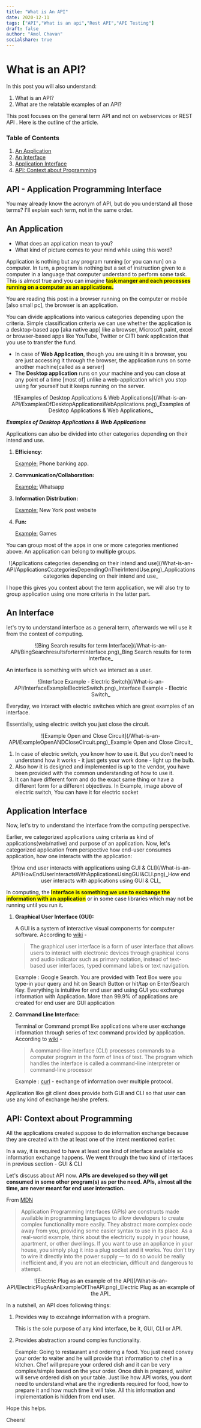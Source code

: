 ```yaml
---
title: "What is An API"
date: 2020-12-11
tags: ["API","What is an api","Rest API","API Testing"]
draft: false
author: "Amol Chavan"
socialshare: true
---
```

# What is an API?

In this post you will also understand:

1. What is an API? 
2. What are  the relatable examples of an API?

    

This post focuses on the general term API and not on webservices or REST API . Here is the outline of the article.
### Table of Contents
1. [An Application](#Application)
2. [An Interface](#Interface)
3. [Application Interface](#ApplicationInterface)
4. [API: Context about Programming](#APIcontext)

## API - Application Programming Interface

You may already know the acronym of API, but do you understand all those terms?  I'll explain each term, not in the same order.

## An Application <a name="Application"></a>
- What does an application mean to you?
- What kind of picture comes to your mind while using this word?

Application is nothing but any program running [or you can run] on a computer. In turn, a program is nothing but a set of instruction given to a computer in a language that computer understand to perform some task. This is almost true and you can imagine <span style="background-color:yellow">**task manger and each processes running on a computer as an applications.**</span>

You are reading this post in a browser running on the computer or mobile [also small pc], the browser is an application.

You can divide applications into various categories depending upon the criteria. Simple classification criteria we can use whether the application is a desktop-based app [aka native app] like a browser, Microsoft paint, excel or browser-based apps like YouTube, Twitter or CITI  bank application that you use to transfer the fund.  

- In case of **Web Application**, though you are using it in a browser, you are just accessing it through the browser, the application runs on some another machine[called as a server]
- The **Desktop application** runs on your machine and you can close at any point of a time [most of] unlike a web-application which you stop using for yourself but it keeps running on the server.

<center>![Examples of Desktop Applications & Web Applications](/What-is-an-API/ExamplesOfDesktopApplicationsWebApplications.png)_Examples of Desktop Applications & Web Applications_</center>

***Examples of Desktop Applications & Web Applications***

Applications can also be divided into other categories depending on their intend and use.

1. **Efficiency**:

    <ins>Example:</ins>  Phone banking app.

2. **Communication/Collaboration:**

     <ins>Example:</ins> Whatsapp

3. **Information Distribution:**

     <ins>Example:</ins> New York post website

4. **Fun:**

     <ins>Example:</ins> Games

You can group most of the apps in one or more categories mentioned above. An application can belong to multiple groups.

<center>![Applications categories depending on their intend and use](/What-is-an-API/ApplicationsCcategoriesDependingOnTheirIntendUse.png)_Applications categories depending on their intend and use_</center>


I hope this gives you context about the term application, we will also try to group application using one more criteria in the latter part.

## An Interface <a name="Interface"></a>

let's try to understand interface as a general term, afterwards we will use it from the context of computing.

<center>![Bing Search results for term Interface](/What-is-an-API/BingSearchresultsfortermInterface.png)_Bing Search results for term Interface_</center>



<p>An interface is something with which we interact as a user.</p>


<center>![Interface Example - Electric Switch](/What-is-an-API/InterfaceExampleElectricSwitch.png)_Interface Example - Electric Switch_</center>



Everyday, we interact with electric switches which are great examples of an interface.

Essentially,  using electric switch you just close the circuit.

<center>![Example Open and Close Circuit](/What-is-an-API/ExampleOpenANDCloseCircuit.png)_Example Open and Close Circuit_</center>


1. In case of electric switch, you know how to use it.  But you don't need to understand how it works - it just gets your work done - light up the bulb.
2. Also how it is designed and implemented is up to the vendor, you have been provided with the common understanding of how to use it.
3. It can have different form and do the exact same thing or have a different form for a different objectives. In Example, image above of electric switch, You can have it for electric socket

## Application Interface <a name="ApplicationInterface"></a>

Now, let's try to understand the interface from the computing perspective. 

Earlier, we categorized applications using criteria as kind of applications(web/native) and purpose of an application.  Now, let's categorized application from perspective how end-user consumes application, how one interacts with the application:

<center>![How end user interacts with applications using GUI & CLI](/What-is-an-API/HowEndUserInteractsWithApplicationsUsingGUI&CLI.png)_How end user interacts with applications using GUI & CLI_</center>



In computing, the <span style="background-color:yellow">**Interface is something we use to exchange the information with an application**</span> or in some case libraries which may not be running until you run it. 

1. **Graphical User Interface (GUI):**

    A GUI is a system of interactive visual components for computer software. According to [wiki](https://en.wikipedia.org/wiki/Graphical_user_interface) -

    > The graphical user interface is a form of user interface that allows users to interact with electronic devices through graphical icons and audio indicator such as primary notation, instead of text-based user interfaces, typed command labels or text navigation.

    Example : Google Search. You are provided with Text Box were you type-in your query and hit on Search Button or hit/tap on Enter/Search Key. Everything is intuitive for end user and using GUI you exchange information with Application. More than 99.9% of applications are created for end user are GUI application

2. **Command Line Interface:**

    Terminal or Command prompt like applications where user exchange information through series of text command provided by application. According to [wiki](https://en.wikipedia.org/wiki/Command-line_interface) - 

    > A command-line interface (CLI) processes commands to a computer program in the form of lines of text. The program which handles the interface is called a command-line interpreter or command-line processor

    Example : [curl](https://curl.se/) - exchange of information over multiple protocol.

Application like git client does provide both GUI and CLI so that user can use any kind of exchange he/she  prefers. 

## API: Context about Programming <a name="APIcontext"></a>

All the applications created suppose to do information exchange because they are created with the at least one of the intent mentioned earlier. 

In a way, it is required to have at least one kind of interface available so information exchange happens. We went through the two kind of interfaces in previous section - GUI & CLI

Let's discuss about API now.  **APIs are developed so they will get consumed in some other program(s) as per the need. APIs, almost all the time, are never meant for end user interaction.**


From [MDN](https://developer.mozilla.org/en-US/docs/Learn/JavaScript/Client-side_web_APIs/Introduction)

> Application Programming Interfaces (APIs) are constructs made available in programming languages to allow developers to create complex functionality more easily. They abstract more complex code away from you, providing some easier syntax to use in its place.
As a real-world example, think about the electricity supply in your house, apartment, or other dwellings. If you want to use an appliance in your house, you simply plug it into a plug socket and it works. You don't try to wire it directly into the power supply — to do so would be really inefficient and, if you are not an electrician, difficult and dangerous to attempt.

<center>![Electric Plug as an example of the API](/What-is-an-API/ElectricPlugAsAnExampleOfTheAPI.png)_Electric Plug as an example of the API_</center>

In a nutshell, an API does following things:

 1. Provides way to excahnge information with a program. 

    This is the sole purpose of any kind interface, be it, GUI, CLI or API.

 
 2. Provides abstraction around complex functionality.

    Example: Going to restaurant and ordering a food. You just need convey your order to waiter and he will provide that information to chef in a kitchen. Chef will prepare your ordered dish and it can be very complex/simple based on the your order. Once dish is prepared, waiter will serve ordered dish on your table. Just like how API works, you dont need to understand what are the ingredients required for food, how to prepare it and how much time it will take. All this information and implementation is hidden from end user.



Hope this helps.

Cheers!
